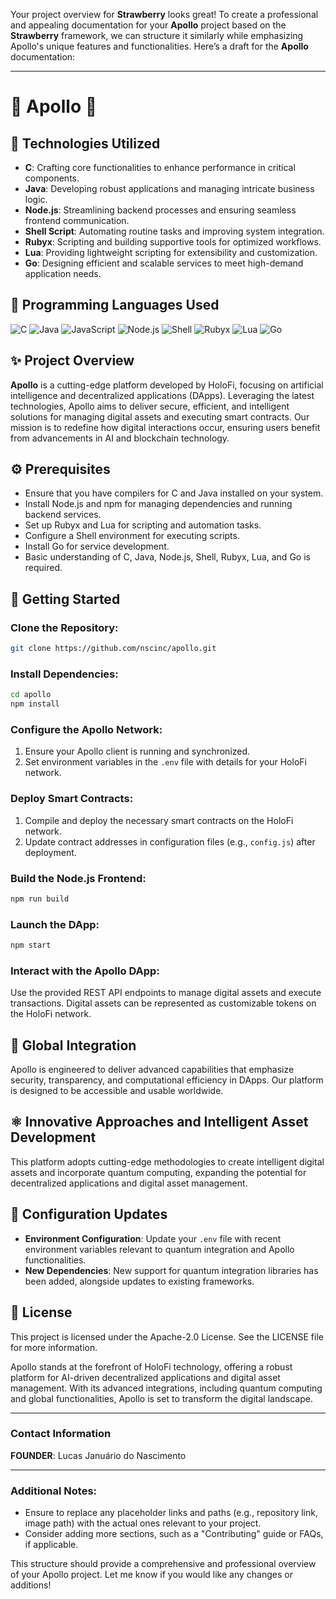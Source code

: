 Your project overview for **Strawberry** looks great! To create a professional and appealing documentation for your **Apollo** project based on the **Strawberry** framework, we can structure it similarly while emphasizing Apollo's unique features and functionalities. Here’s a draft for the **Apollo** documentation:

---

# 🌌 Apollo 🌌 

## 🌌 Technologies Utilized

- **C**: Crafting core functionalities to enhance performance in critical components.
- **Java**: Developing robust applications and managing intricate business logic.
- **Node.js**: Streamlining backend processes and ensuring seamless frontend communication.
- **Shell Script**: Automating routine tasks and improving system integration.
- **Rubyx**: Scripting and building supportive tools for optimized workflows.
- **Lua**: Providing lightweight scripting for extensibility and customization.
- **Go**: Designing efficient and scalable services to meet high-demand application needs.

## 🌟 Programming Languages Used

![C](https://img.shields.io/badge/C-00599C?style=flat&logo=c&logoColor=white)
![Java](https://img.shields.io/badge/Java-007396?style=flat&logo=java&logoColor=white)
![JavaScript](https://img.shields.io/badge/JavaScript-FFD43B?style=flat&logo=javascript&logoColor=black)
![Node.js](https://img.shields.io/badge/Node.js-8CC84B?style=flat&logo=node.js&logoColor=white)
![Shell](https://img.shields.io/badge/Shell-4EAA25?style=flat&logo=gnu-bash&logoColor=white)
![Rubyx](https://img.shields.io/badge/Rubyx-CC342D?style=flat&logo=ruby&logoColor=white)
![Lua](https://img.shields.io/badge/Lua-2C2D72?style=flat&logo=lua&logoColor=white)
![Go](https://img.shields.io/badge/Go-00ADD8?style=flat&logo=go&logoColor=white)

## ✨ Project Overview

**Apollo** is a cutting-edge platform developed by HoloFi, focusing on artificial intelligence and decentralized applications (DApps). Leveraging the latest technologies, Apollo aims to deliver secure, efficient, and intelligent solutions for managing digital assets and executing smart contracts. Our mission is to redefine how digital interactions occur, ensuring users benefit from advancements in AI and blockchain technology.

## ⚙️ Prerequisites

- Ensure that you have compilers for C and Java installed on your system.
- Install Node.js and npm for managing dependencies and running backend services.
- Set up Rubyx and Lua for scripting and automation tasks.
- Configure a Shell environment for executing scripts.
- Install Go for service development.
- Basic understanding of C, Java, Node.js, Shell, Rubyx, Lua, and Go is required.

## 🚀 Getting Started

### Clone the Repository:

```sh
git clone https://github.com/nscinc/apollo.git
```

### Install Dependencies:

```sh
cd apollo
npm install
```

### Configure the Apollo Network:

1. Ensure your Apollo client is running and synchronized.
2. Set environment variables in the `.env` file with details for your HoloFi network.

### Deploy Smart Contracts:

1. Compile and deploy the necessary smart contracts on the HoloFi network.
2. Update contract addresses in configuration files (e.g., `config.js`) after deployment.

### Build the Node.js Frontend:

```sh
npm run build
```

### Launch the DApp:

```sh
npm start
```

### Interact with the Apollo DApp:

Use the provided REST API endpoints to manage digital assets and execute transactions. Digital assets can be represented as customizable tokens on the HoloFi network.

## 🌌 Global Integration

Apollo is engineered to deliver advanced capabilities that emphasize security, transparency, and computational efficiency in DApps. Our platform is designed to be accessible and usable worldwide.

## ⚛️ Innovative Approaches and Intelligent Asset Development

This platform adopts cutting-edge methodologies to create intelligent digital assets and incorporate quantum computing, expanding the potential for decentralized applications and digital asset management.

## 🔧 Configuration Updates

- **Environment Configuration**: Update your `.env` file with recent environment variables relevant to quantum integration and Apollo functionalities.
- **New Dependencies**: New support for quantum integration libraries has been added, alongside updates to existing frameworks.

## 📜 License

This project is licensed under the Apache-2.0 License. See the LICENSE file for more information.

Apollo stands at the forefront of HoloFi technology, offering a robust platform for AI-driven decentralized applications and digital asset management. With its advanced integrations, including quantum computing and global functionalities, Apollo is set to transform the digital landscape.

---

### Contact Information

**FOUNDER**: Lucas Januário do Nascimento

---

### Additional Notes:
- Ensure to replace any placeholder links and paths (e.g., repository link, image path) with the actual ones relevant to your project.
- Consider adding more sections, such as a "Contributing" guide or FAQs, if applicable.

This structure should provide a comprehensive and professional overview of your Apollo project. Let me know if you would like any changes or additions!

